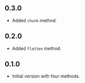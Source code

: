 ## 0.3.0
- Added `chunk` method.

## 0.2.0

- Added `flatten` method.

## 0.1.0

- Initial version with four methods.
